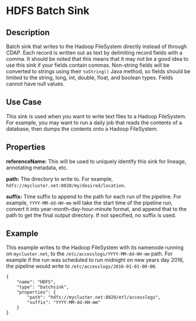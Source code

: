 # HDFS Batch Sink


Description
-----------
Batch sink that writes to the Hadoop FileSystem directly instead of through CDAP.
Each record is written out as text by delimiting record fields with a comma.
It should be noted that this means that it may not be a good idea to use this sink
if your fields contain commas. Non-string fields will be converted to strings
using their ``toString()`` Java method, so fields should be limited to the
string, long, int, double, float, and boolean types. Fields cannot have null values. 


Use Case
--------
This sink is used when you want to write text files to a Hadoop FileSystem.
For example, you may want to run a daily job that reads the contents of a database,
then dumps the contents onto a Hadoop FileSystem. 


Properties
----------
**referenceName:** This will be used to uniquely identify this sink for lineage, annotating metadata, etc.

**path:** The directory to write to. For example, ``hdfs://mycluster.net:8020/my/desired/location``.

**suffix:** Time suffix to append to the path for each run of the pipeline. For example,
``YYYY-MM-dd-HH-mm`` will take the start time of the pipeline run, convert it into
year-month-day-hour-minute format, and append that to the path to get the final output directory.
If not specified, no suffix is used.


Example
-------
This example writes to the Hadoop FileSystem with its namenode running on ``mycluster.net``,
to the ``/etc/accesslogs/YYYY-MM-dd-HH-mm`` path. For example if the run was scheduled to
run midnight on new years day 2016, the pipeline would write to ``/etc/accesslogs/2016-01-01-00-00``. 

    {
        "name": "HDFS",
        "type": "batchsink",
        "properties": {
            "path": "hdfs://mycluster.net:8020/etl/accesslogs",
            "suffix": "YYYY-MM-dd-HH-mm"
        }
    }

